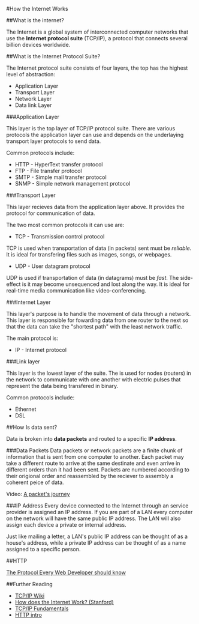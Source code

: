 #How the Internet Works

##What is the internet?

The Internet is a global system of interconnected computer networks that use the **Internet protocol suite** (TCP/IP), a protocol that connects several billion devices worldwide.

##What is the Internet Protocol Suite?

The Internet protocol suite consists of four layers, the top has the highest level of abstraction:

* Application Layer
* Transport Layer
* Network Layer
* Data link Layer

###Application Layer

This layer is the top layer of TCP/IP protocol suite. There are various protocols the application layer can use and depends on the underlaying transport layer protocols to send data.

Common protocols include:

* HTTP - HyperText transfer protocol
* FTP - File transfer protocol
* SMTP - Simple mail transfer protocol
* SNMP - Simple network management protocol

###Transport Layer

This layer recieves data from the application layer above. It provides the protocol for communication of data.

The two most common protocols it can use are:

* TCP - Transmission control protocol

TCP is used when transportation of data (in packets) sent must be *reliable*. It is ideal for transfering files such as images, songs, or webpages.

* UDP - User datagram protocol

UDP is used if transportation of data (in datagrams) must be *fast*. The side-effect is it may become unsequenced and lost along the way. It is ideal for real-time media communication like video-conferencing.

###Internet Layer

This layer's purpose is to handle the movement of data through a network. This layer is responsible for fowarding data from one router to the next so that the data can take the "shortest path" with the least network traffic.

The main protocol is:

* IP - Internet protocol

###Link layer

This layer is the lowest layer of the suite. The is used for nodes (routers) in the network to communicate with one another with electric pulses that represent the data being transfered in binary.

Common protocols include:

* Ethernet
* DSL

##How Is data sent?

Data is broken into **data packets** and routed to a specific **IP address**.

###Data Packets
Data packets or network packets are a finite chunk of information that is sent from one computer to another. Each packet may take a different route to arrive at the same destinate and even arrive in different orders than it had been sent. Packets are numbered according to their origional order and reassembled by the reciever to assembly a coherent peice of data.

Video: [A packet's journey](https://www.youtube.com/watch?v=ewrBalT_eBM)

###IP Address
Every device connected to the Internet through an service provider is assigned an IP address. If you are part of a LAN every computer on the network will have the same public IP address. The LAN will also assign each device a private or internal address.

Just like mailing a letter, a LAN's public IP address can be thought of as a house's address, while a private IP address can be thought of as a name assigned to a specific person.

##HTTP

[The Protocol Every Web Developer should know](http://code.tutsplus.com/tutorials/http-the-protocol-every-web-developer-must-know-part-1--net-31177)

##Further Reading

* [TCP/IP Wiki](https://en.wikipedia.org/wiki/Internet_protocol_suite)
* [How does the Internet Work? (Stanford)](http://web.stanford.edu/class/msande91si/www-spr04/readings/week1/InternetWhitepaper.htm)
* [TCP/IP Fundamentals](http://www.thegeekstuff.com/2011/11/tcp-ip-fundamentals/)
* [HTTP intro](https://dev.opera.com/articles/http-basic-introduction/)